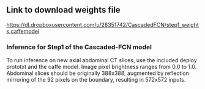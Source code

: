 ## Link to download weights file ##
https://dl.dropboxusercontent.com/u/28351742/CascadedFCN/step1_weights.caffemodel

### Inference for Step1 of the Cascaded-FCN model ###

To run inference on new axial abdominal CT slices, use the included deploy prototxt and the caffe model.
Image pixel brightness ranges from 0.0 to 1.0. Abdominal slices should be originally 388x388, augmented by reflection mirroring of the 92 pixels on the boundary, resulting in 572x572 inputs.
